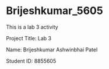 # Brijeshkumar_5605
This is a lab 3 activity

Project Title: Lab 3

Name: Brijeshkumar Ashwinbhai Patel

Student ID: 8855605
